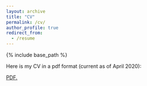 ```yaml
---
layout: archive
title: "CV"
permalink: /cv/
author_profile: true
redirect_from:
  - /resume
---
```


{% include base_path %}

Here is my CV in a pdf format (current as of April 2020):

<a href="sshkhr.github.io/files/Shashank_Shekhar_CV.pdf" target="_blank">PDF.</a>
